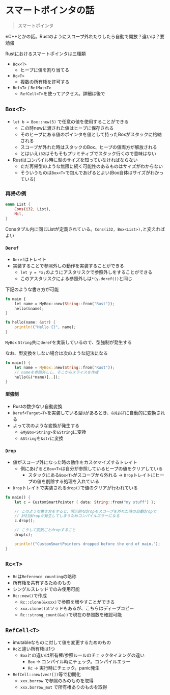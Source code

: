 スマートポインタの話
===================

> スマートポインタ

※C++とかの話。Rustのようにスコープ外れたりしたら自動で開放？違いは？要勉強

Rustにおけるスマートポインタは三種類

* `Box<T>`
  * ヒープに値を割り当てる
* `Rc<T>`
  * 複数の所有権を許可する
* `Ref<T>` / `RefMut<T>`
  * `RefCell<T>`を使ってアクセス。詳細は後で

`Box<T>`
----------------------

* `let b = Box::new(5)` で任意の値を使用することができる
  * この時newに渡された値はヒープに保存される
  * そのヒープにある値のポインタを値として持ったBoxがスタックに格納される
  * スコープが外れた時はスタックのBox、ヒープの値両方が解放される
  * とはいえ`i32`はそもそもプリミティブでスタック行くので意味はない
* Rustはコンパイル時に型のサイズを知っていなければならない
  * ただ再帰型のような無限に続く可能性のあるものはサイズがわからない
  * そういうものは`Box<T>`で包んであげるとよい(Box自体はサイズがわかっている)

### 再帰の例

```rust
enum List {
    Cons(i32, List),
    Nil,
}
```

Consタプル内に同じListが定義されている。`Cons(i32, Box<List>),`と変えればよい

### `Deref`

* `Deref`はトレイト
* 実装することで参照外しの動作を実装することができる
  * `let y = *x;`のようにアスタリスクで参照外しをすることができる
  * このアスタリスクによる参照外しは`*(y.deref())`と同じ

下記のような書き方が可能

```rust
fn main {
    let name = MyBox::new(String::from("Rust"));
    hello(&name);
}

fn hello(name: &str) {
    println!("Hello {}", name);
}
```

`MyBox` `String`共に`deref`を実装しているので、型強制が発生する

なお、型変換をしない場合は次のような記法になる

```rust
fn main() {
    let name = MyBox::new(String::from("Rust"));
    // nameを参照外しし、そこからスライスを作成
    hello(&(*name)[..]);
}
```

#### 型強制

* Rustの数少ない自動変換
* `Deref<Target=T>`を実装している型`U`があるとき、`&U`は`&T`に自動的に変換される
* よって次のような変換が発生する
  * `&MyBox<String>`を`&String`に変換
  * `&String`を`&str`に変換

### `Drop`

* 値がスコープ外になった時の動作をカスタマイズするトレイト
  * 例にあげると`Box<T>`は自分が参照しているヒープの値をクリアしている
    * スタックにある`Box<T>`がスコープから外れる → `Drop`トレイトにヒープの値を削除する処理を入れている
* `Drop`トレイトで実装される`drop()`で値のクリアが行われている

```rust
fn main() {
    let c = CustomSmartPointer { data: String::from("my stuff") };

    // このような書き方をすると、明示的なdropをスコープを外れた時の自動dropで
    // 計2回dropが発生してしまうためコンパイルエラーになる
    c.drop();

    // こうして変数ごとdropすること
    drop(c);

    println!("CustomSmartPointers dropped before the end of main.");
}
```

`Rc<T>`
----------------------

* `Rc`は`Reference counting`の略称
* 所有権を共有するためのもの
* シングルスレッドでのみ使用可能
* `Rc::new()`で作成
  * `Rc::clone(&xxxx)`で参照を増やすことができる
  * `xxx.clone()`メソッドもあるが、こちらはディープコピー
  * `Rc::strong_count(&a))`で現在の参照数を確認可能

`RefCell<T>`
-------------------------

* imutableなものに対して値を変更するためのもの
* `Rc`と違い所有権は1つ
  * `Box`との違いは所有権/参照ルールのチェックタイミングの違い
    * `Box` -> コンパイル時にチェック。コンパイルエラー
    * `Rc` -> 実行時にチェック。panic発生
* `RefCell::new(vec![])`等で初期化
  * `xxx.borrow` で参照のみのものを取得
  * `xxx.borrow_mut` で所有権ありのものを取得
